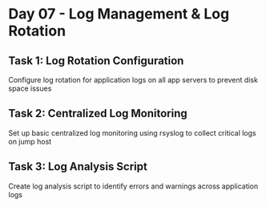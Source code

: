# Day 07 - Log Management & Log Rotation

## Task 1: Log Rotation Configuration
Configure log rotation for application logs on all app servers to prevent disk space issues

## Task 2: Centralized Log Monitoring
Set up basic centralized log monitoring using rsyslog to collect critical logs on jump host

## Task 3: Log Analysis Script
Create log analysis script to identify errors and warnings across application logs